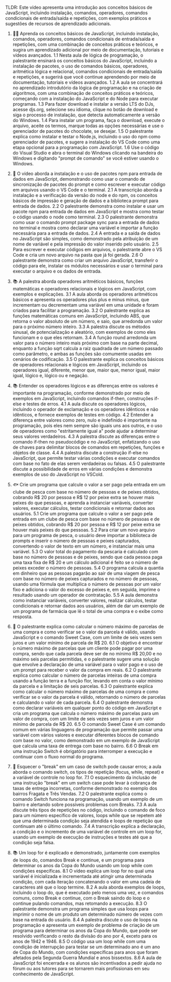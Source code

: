 TLDR: Este vídeo apresenta uma introdução aos conceitos básicos de JavaScript, incluindo instalação, comandos, operadores, comandos condicionais de entrada/saída e repetições, com exemplos práticos e sugestões de recursos de aprendizado adicionais.

1. 👨‍🏫 Aprenda os conceitos básicos de JavaScript, incluindo instalação, comandos, operadores, comandos condicionais de entrada/saída e repetições, com uma combinação de conceitos práticos e teóricos, e sugira um aprendizado adicional por meio de documentação, tutoriais e vídeos avançados.
 1.1 Nesta aula de lógica de programação, o palestrante ensinará os conceitos básicos do JavaScript, incluindo a instalação de pacotes, o uso de comandos básicos, operadores, aritmética lógica e relacional, comandos condicionais de entrada/saída e repetições, e sugerirá que você continue aprendendo por meio de documentação, tutoriais e vídeos avançados.
 1.2 A aula se concentrará no aprendizado introdutório da lógica de programação e na criação de algoritmos, com uma combinação de conceitos práticos e teóricos, começando com a instalação do JavaScript e do Node para executar programas.
 1.3 Para fazer download e instalar a versão LTS do DJs, acesse djs.org, selecione seu idioma, clique no botão de download e siga o processo de instalação, que detecta automaticamente a versão do Windows.
 1.4 Para instalar um programa, faça o download, execute o arquivo, aceite os termos, marque todas as opções necessárias e use o gerenciador de pacotes do chocolate, se desejar.
 1.5 O palestrante explica como instalar e testar o Node.js, incluindo o uso do npm como gerenciador de pacotes, e sugere a instalação do VS Code como uma etapa opcional para a programação com JavaScript.
 1.6 Use o código do Visual Studio e abra o terminal do Windows clicando na bandeira do Windows e digitando "prompt de comando" se você estiver usando o Windows.

2. 📝 O vídeo aborda a instalação e o uso de pacotes npm para entrada de dados em JavaScript, demonstrando como usar o comando de sincronização de pacotes do prompt e como escrever e executar código em arquivos usando o VS Code e o terminal.
 2.1 A transcrição aborda a instalação e a verificação da versão do node e do npm, os conceitos básicos de impressão e geração de dados e a biblioteca prompt para entrada de dados.
 2.2 O palestrante demonstra como instalar e usar um pacote npm para entrada de dados em JavaScript e mostra como testar o código usando o node como terminal.
 2.3 O palestrante demonstra como usar o comando prompt package sync para a entrada de dados no terminal e mostra como declarar uma variável e importar a função necessária para a entrada de dados.
 2.4 A entrada e a saída de dados no JavaScript são simples, como demonstrado pela atribuição de um nome de variável e pela impressão do valor inserido pelo usuário.
 2.5 Para escrever e executar códigos em arquivos, o palestrante abre o VS Code e cria um novo arquivo na pasta que já foi gerada.
 2.6 O palestrante demonstra como criar um arquivo JavaScript, transferir o código para ele, instalar os módulos necessários e usar o terminal para executar o arquivo e os dados de entrada.

3. 📚 A palestra aborda operadores aritméticos básicos, funções matemáticas e operadores relacionais e lógicos em JavaScript, com exemplos e explicações.
 3.1 A aula aborda os operadores aritméticos básicos e apresenta os operadores plus plus e minus minus, que incrementam ou decrementam uma variável em uma unidade e foram criados para facilitar a programação.
 3.2 O palestrante explica as funções matemáticas comuns em JavaScript, incluindo ABS, que retorna o valor absoluto de um número, e saio, que arredonda um valor para o próximo número inteiro.
 3.3 A palestra discute os métodos sinusal, de potencialização e aleatório, com exemplos de como eles funcionam e o que eles retornam.
 3.4 A função round arredonda um valor para o número inteiro mais próximo com base na parte decimal, enquanto a função sqrt calcula a raiz quadrada de um número passado como parâmetro, e ambas as funções são comumente usadas em cenários de codificação.
 3.5 O palestrante explica os conceitos básicos de operadores relacionais e lógicos em JavaScript, incluindo os operadores igual, diferente, menor que, maior que, menor igual, maior igual, lógico e, lógico ou e negação.

4. 📚 Entender os operadores lógicos e as diferenças entre os valores é importante na programação, conforme demonstrado por meio de exemplos em JavaScript, incluindo comandos if-then, construções if-else e testes de erros.
 4.1 A aula discute os operadores lógicos, incluindo o operador de exclamação e os operadores idênticos e não idênticos, e fornece exemplos de testes em código.
 4.2 Entender a diferença entre valores como zero, nulo e indefinido é importante na programação, pois eles nem sempre são iguais uns aos outros, e o uso de operadores como "estritamente igual a" pode ajudar a determinar seus valores verdadeiros.
 4.3 A palestra discute as diferenças entre o comando if-then no pseudocódigo e no JavaScript, enfatizando o uso de chaves para delimitar blocos de comandos em repetições, funções e objetos de classe.
 4.4 A palestra discute a construção if-else no JavaScript, que permite testar várias condições e executar comandos com base no fato de elas serem verdadeiras ou falsas.
 4.5 O palestrante discute a possibilidade de erros em várias condições e demonstra exemplos de uso do JavaScript no VSCold.

5. 🐟 Crie um programa que calcule o valor a ser pago pela entrada em um clube de pesca com base no número de pessoas e de peixes obtidos, cobrando R$ 20 por pessoa e R$ 12 por peixe extra se houver mais peixes do que pessoas, e aprenda a instanciar variáveis, converter valores, executar cálculos, testar condicionais e retornar dados aos usuários.
 5.1 Crie um programa que calcule o valor a ser pago pela entrada em um clube de pesca com base no número de pessoas e de peixes obtidos, cobrando R$ 20 por pessoa e R$ 12 por peixe extra se houver mais peixes do que pessoas.
 5.2 Para criar um novo arquivo para um programa de pesca, o usuário deve importar a biblioteca de prompts e inserir o número de pessoas e peixes capturados, convertendo o valor de texto em um número, e instanciar mais uma variável.
 5.3 O valor total do pagamento da pescaria é calculado com base no número de pessoas e de peixes, sendo que cada pessoa paga uma taxa fixa de R$ 20 e um cálculo adicional é feito se o número de peixes exceder o número de pessoas.
 5.4 O programa calcula a quantia em dinheiro que as pessoas pagarão ao sair de uma viagem de pesca com base no número de peixes capturados e no número de pessoas, usando uma fórmula que multiplica o número de pessoas por um valor fixo e adiciona o valor do excesso de peixes e, em seguida, imprime o resultado usando um operador de contratação.
 5.5 A aula demonstra como instanciar variáveis, converter valores, realizar cálculos, testar condicionais e retornar dados aos usuários, além de dar um exemplo de um programa de farmácia que lê o total de uma compra e o exibe como resposta.

6. 📝 O palestrante explica como calcular o número máximo de parcelas de uma compra e como verificar se o valor da parcela é válido, usando JavaScript e o comando Sweet Case, com um limite de seis vezes sem juros e um valor mínimo de parcela de R$ 20.
 6.1 O objetivo é encontrar o número máximo de parcelas que um cliente pode pagar por uma compra, sendo que cada parcela deve ser de no mínimo R$ 20,00 e no máximo seis parcelas permitidas, e o palestrante sugere uma solução que envolve a declaração de uma variável para o valor pago e o uso de um prompt para receber o valor da compra em reais.
 6.2 O palestrante explica como calcular o número de parcelas inteiras de uma compra usando a função terra e a função flor, levando em conta o valor mínimo da parcela e a limitação de seis parcelas.
 6.3 O palestrante explica como calcular o número máximo de parcelas de uma compra e como verificar se o valor da parcela é válido, retornando o número de parcelas e calculando o valor de cada parcela.
 6.4 O palestrante demonstra como declarar variáveis em qualquer ponto do código em JavaScript e cria um programa que calcula o número máximo de parcelas para um valor de compra, com um limite de seis vezes sem juros e um valor mínimo de parcela de R$ 20.
 6.5 O comando Sweet Case é um comando comum em várias linguagens de programação que permite passar uma variável com vários valores e executar diferentes blocos de comando com base no valor, como demonstrado em um exemplo de JavaScript que calcula uma taxa de entrega com base no bairro.
 6.6 O Break em uma instrução Switch é obrigatório para interromper a execução e continuar com o fluxo normal do programa.

7. 📝 Esquecer o "break" em um caso de switch pode causar erros; a aula aborda o comando switch, os tipos de repetição (focus, while, repeat) e a variável de controle no loop for.
 7.1 O esquecimento da inclusão de uma instrução "break" em um switch case pode levar à cobrança de taxas de entrega incorretas, conforme demonstrado no exemplo dos bairros Fragata e Três Vendas.
 7.2 O palestrante explica como o comando Switch funciona na programação, usando um exemplo de um bairro e alertando sobre possíveis problemas com Breaks.
 7.3 A aula discute três tipos de repetições no código, incluindo o comando de foco para um número específico de valores, loops while que se repetem até que uma determinada condição seja atendida e loops de repetição que continuam até o último comando.
 7.4 A transcrição explica a declaração, a condição e o incremento de uma variável de controle em um loop for, usando um exemplo de execução de instruções e testes até que a condição seja falsa.

8. 📚 Um loop for é explicado e demonstrado, juntamente com exemplos de loops do, comandos Break e continue, e um programa para determinar os anos da Copa do Mundo usando um loop while com condições específicas.
 8.1 O vídeo explica um loop for no qual uma variável é inicializada e incrementada até atingir uma determinada condição, com cada iteração concatenando o valor em uma cadeia de caracteres até que o loop termine.
 8.2 A aula aborda exemplos de loops, incluindo o loop do, que é executado pelo menos uma vez, e comandos comuns, como Break e continue, com o Break saindo do loop e o continue pulando comandos, mas retomando a execução.
 8.3 O palestrante demonstra um programa simples que usa loops para imprimir o nome de um produto um determinado número de vezes com base na entrada do usuário.
 8.4 A palestra discute o uso de loops na programação e apresenta um exemplo de problema de criação de um programa para determinar os anos da Copa do Mundo, que pode ser resolvido verificando o resto da divisão do ano por 4, exceto para os anos de 1942 e 1946.
 8.5 O código usa um loop while com uma condição de interrupção para testar se um determinado ano é um ano de Copa do Mundo, com condições específicas para anos que foram afetados pela Segunda Guerra Mundial e anos bissextos.
 8.6 A aula de JavaScript foi encerrada e os alunos são incentivados a pedir ajuda no fórum ou aos tutores para se tornarem mais profissionais em seu conhecimento de JavaScript.
